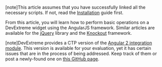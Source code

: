 [note]This article assumes that you have successfully linked all the necessary scripts. If not, read the [Installation](/concepts/20%20Data%20Visualization/05%20Basics/01%20Installation '/Documentation/Guide/Data_Visualization/Basics/Installation/') guide first.

From this article, you will learn how to perform basic operations on a DevExtreme widget using the AngularJS framework. Similar articles are available for the [jQuery](/concepts/20%20Data%20Visualization/05%20Basics/10%20Widget%20Basics%20-%20jQuery '/Documentation/Guide/Data_Visualization/Basics/Widget_Basics_-_jQuery/') library and the [Knockout](/concepts/20%20Data%20Visualization/05%20Basics/30%20Widget%20Basics%20-%20Knockout '/Documentation/Guide/Data_Visualization/Basics/Widget_Basics_-_Knockout/') framework.

[note]DevExtreme provides a CTP version of the [Angular 2 integration module](https://github.com/DevExpress/devextreme-angular2). This version is available for your evaluation, yet it has certain issues that are in the process of being addressed. Keep track of them or post a newly-found one on [this GitHub page](https://github.com/DevExpress/devextreme-angular2/issues).